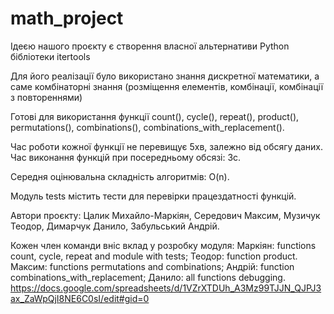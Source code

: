﻿# math_project

Ідеєю нашого проєкту є створення власної альтернативи Python бібліотеки itertools

Для його реалізації було використано знання дискретної математики, а саме комбінаторні знання (розміщення елементів, комбінації, комбінації з повтореннями)

Готові для використання функції count(), cycle(),
repeat(), product(), permutations(),
combinations(), combinations_with_replacement().

Час роботи кожної функції не перевищує 5хв, залежно від обсягу даних.
Час виконання функцій при посередньому обсязі: 3с.

Середня оцінювальна складність алгоритмів: O(n).

Модуль tests містить тести для перевірки працездатності функцій.

Автори проєкту: Цалик Михайло-Маркіян, Середович Максим, Музичук Теодор, Димарчук Данило, Забульський Андрій.

Кожен член команди вніс вклад у розробку модуля:
Маркіян: functions count, cycle, repeat and module with tests;
Теодор: function product.
Максим: functions permutations and combinations;
Андрій: function combinations_with_replacement;
Данило: all functions debugging.
https://docs.google.com/spreadsheets/d/1VZrXTDUh_A3Mz99TJJN_QJPJ3ax_ZaWpQjI8NE6C0sI/edit#gid=0